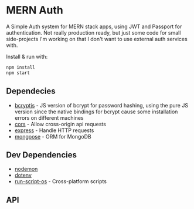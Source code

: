 # MERN Auth
A Simple Auth system for MERN stack apps, using JWT and Passport for authentication. Not really production ready, but just some code for small side-projects I'm working on that I don't want to use external auth services with.

Install & run with:

```bash
npm install
npm start
```

## Dependecies
* [bcryptjs]() - JS version of bcrypt for password hashing, using the pure JS version since the native bindings for bcrypt cause some installation errors on different machines
* [cors](https://github.com/expressjs/cors) - Allow cross-origin api requests
* [express](https://github.com/expressjs/express) - Handle HTTP requests
* [mongoose](https://github.com/Automattic/mongoose) - ORM for MongoDB

## Dev Dependencies
* [nodemon]()
* [dotenv]()
* [run-script-os]() - Cross-platform scripts

## API
